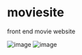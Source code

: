 # moviesite
front end movie website

![image](https://github.com/user-attachments/assets/e1d69560-18e0-4d3b-9454-c0599520eb91)
![image](https://github.com/user-attachments/assets/98a197ee-b9db-4f20-a682-5bd29aee45b1)


